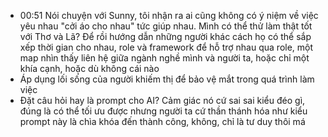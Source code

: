 - 00:51 Nói chuyện với Sunny, tôi nhận ra ai cũng không có ý niệm về việc yêu nhau "cởi áo cho nhau" tức giúp nhau. Mình có thể thử làm thật tốt với Thơ và Lã? Để rồi hướng dẫn những người khác cách họ có thể sắp xếp thời gian cho nhau, role và framework để hỗ trợ nhau qua role, một map nhìn thấy liên hệ giữa ngành nghề mình và người ta, hoặc chỉ một khía cạnh, hoặc dù không cái nào
- Áp dụng lối sống của người khiếm thị để bảo vệ mắt trong quá trình làm việc
- Đặt câu hỏi hay là prompt cho AI? Cảm giác nó cứ sai sai kiểu đéo gì, đúng là có thể tối ưu được nhưng người ta cứ thần thánh hóa như kiểu prompt này là chìa khóa đến thành công, không, chỉ là tư duy thôi má